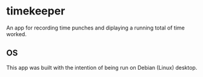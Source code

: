 # timekeeper
An app for recording time punches and diplaying a running total of time worked. 

## OS 
This app was built with the intention of being run on Debian (Linux) desktop. 

